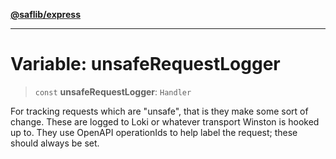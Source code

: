[**@saflib/express**](../index.md)

***

# Variable: unsafeRequestLogger

> `const` **unsafeRequestLogger**: `Handler`

For tracking requests which are "unsafe", that is they make some sort of change.
These are logged to Loki or whatever transport Winston is hooked up to.
They use OpenAPI operationIds to help label the request; these should always be set.

